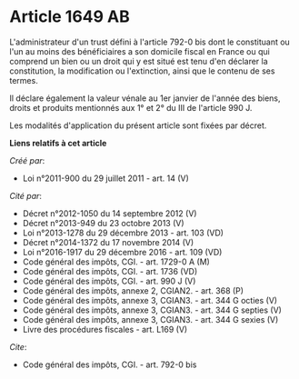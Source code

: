 # Article 1649 AB

L'administrateur d'un trust défini à l'article 792-0 bis dont le constituant ou l'un au moins des bénéficiaires a son
domicile fiscal en France ou qui comprend un bien ou un droit qui y est situé est tenu d'en déclarer la constitution, la
modification ou l'extinction, ainsi que le contenu de ses termes. 

Il déclare également la valeur vénale au 1er janvier de l'année des biens, droits et produits mentionnés aux 1° et 2° du III
de l'article 990 J.

Les modalités d'application du présent article sont fixées par décret.

**Liens relatifs à cet article**

_Créé par_:

  - Loi n°2011-900 du 29 juillet 2011 - art. 14 (V)

_Cité par_:

  - Décret n°2012-1050 du 14 septembre 2012 (V)
  - Décret n°2013-949 du 23 octobre 2013 (V)
  - Loi n°2013-1278 du 29 décembre 2013 - art. 103 (VD)
  - Décret n°2014-1372 du 17 novembre 2014  (V)
  - Loi n°2016-1917 du 29 décembre 2016 - art. 109 (VD)
  - Code général des impôts, CGI. - art. 1729-0 A (M)
  - Code général des impôts, CGI. - art. 1736 (VD)
  - Code général des impôts, CGI. - art. 990 J (V)
  - Code général des impôts, annexe 2, CGIAN2. - art. 368 (P)
  - Code général des impôts, annexe 3, CGIAN3. - art. 344 G octies (V)
  - Code général des impôts, annexe 3, CGIAN3. - art. 344 G septies (V)
  - Code général des impôts, annexe 3, CGIAN3. - art. 344 G sexies (V)
  - Livre des procédures fiscales - art. L169 (V)

_Cite_:

  - Code général des impôts, CGI. - art. 792-0 bis
